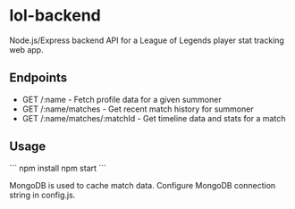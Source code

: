 # lol-backend

Node.js/Express backend API for a League of Legends player stat tracking web app.

## Endpoints

- GET /:name - Fetch profile data for a given summoner
- GET /:name/matches - Get recent match history for summoner
- GET /:name/matches/:matchId - Get timeline data and stats for a match  

## Usage

\`\`\`
npm install
npm start
\`\`\`

MongoDB is used to cache match data. Configure MongoDB connection string in config.js.

